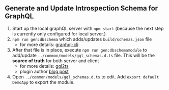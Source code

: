 ## Generate and Update Introspection Schema for GraphQL

1. Start up the local graphQL server with `npm start` (because the next step is currently only configured for local server.)
2. `npm run gen:dbschema` which adds/updates `build/schemas.json` file
   * for more details: [graphql-cli](https://github.com/graphql-cli/graphql-cli)
3. After that file is in place, execute `npm run gen:dbschemamodule` to add/update `../common/models/gql_schemas.d.ts` file. This will be the **source of truth** for both server and client
   * for more details: [gql2ts](https://github.com/avantcredit/gql2ts)
   * plugin author [blog post](https://medium.com/@brettjurgens/graphql-typescript-strongly-typed-api-responses-f8aea1e81b93)
4. Open `../common/models/gql_schemas.d.ts` to edit. Add `export default DemoApp` to export the module.
